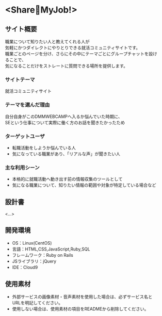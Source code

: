 # <Share👀MyJob!>

## サイト概要
職業について知りたい人と教えてくれる人が<br>
気軽にかつダイレクトにやりとりできる就活コミュニティサイトです。<br>
職業ごとのページを分け、さらにその中にテーマごとにグループチャットを設けることで、<br>
気になることだけをストレートに質問できる場所を提供します。

### サイトテーマ
就活コミュニティサイト

### テーマを選んだ理由
自分自身がこのDMMWEBCAMPへ入るか悩んでいた時期に、<br>
SEという仕事について実際に働く方のお話を聞きたかったため

### ターゲットユーザ
* 転職活動をしようか悩んでいる人
* 気になっている職業があり、「リアルな声」が聞きたい人

### 主な利用シーン
* 本格的に就職活動へ動き出す前の情報収集のツールとして
* 気になる職業について、知りたい情報の範囲や対象が特定している場合など

## 設計書
<...>

## 開発環境
- OS：Linux(CentOS)
- 言語：HTML,CSS,JavaScript,Ruby,SQL
- フレームワーク：Ruby on Rails
- JSライブラリ：jQuery
- IDE：Cloud9

## 使用素材
- 外部サービスの画像素材・音声素材を使用した場合は、必ずサービス名とURLを明記してください。
- 使用しない場合は、使用素材の項目をREADMEから削除してください。